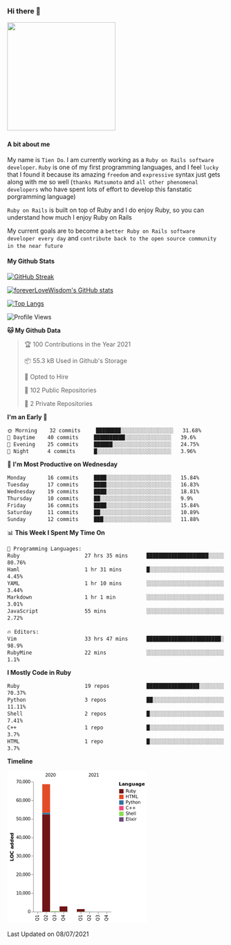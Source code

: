 ### Hi there 👋

<!--
**foreverLoveWisdom/foreverLoveWisdom** is a ✨ _special_ ✨ repository because its `README.md` (this file) appears on your GitHub profile.

Here are some ideas to get you started:

- 🔭 I’m currently working on ...
- 🌱 I’m currently learning ...
- 👯 I’m looking to collaborate on ...
- 🤔 I’m looking for help with ...
- 💬 Ask me about ...
- 📫 How to reach me: ...
- 😄 Pronouns: ...
- ⚡ Fun fact: ...
-->

<img src="https://codecondo.com/wp-content/uploads/2017/09/railslogo.png" width="250" height="250">

#### A bit about me
My name is `Tien Do`. I am currently working as a `Ruby on Rails software developer`. `Ruby` is one of my first programming languages, and I feel `lucky` that I found it because its amazing `freedom` and `expressive` syntax just gets along with me so well (`thanks Matsumoto` and `all other phenomenal developers` who have spent lots of effort to develop this fanstatic porgramming language)

`Ruby on Rails` is built on top of Ruby and I do enjoy Ruby, so you can understand how much I enjoy Ruby on Rails

My current goals are to become a `better Ruby on Rails software developer every day` and `contribute back to the open source community in the near future`

#### My Github Stats

[![GitHub Streak](https://github-readme-streak-stats.herokuapp.com/?user=foreverLoveWisdom&theme=dracula)](https://git.io/streak-stats)
&nbsp;
&nbsp;

[![foreverLoveWisdom's GitHub stats](https://github-readme-stats.vercel.app/api?username=foreverLoveWisdom&show_icons=true&theme=react&count_private=true)](https://github.com/anuraghazra/github-readme-stats)

[![Top Langs](https://github-readme-stats.vercel.app/api/top-langs/?username=foreverLoveWisdom&show_icons=true&theme=vue-dark)](https://github.com/anuraghazra/github-readme-stats)

<!--START_SECTION:waka-->
![Profile Views](http://img.shields.io/badge/Profile%20Views-52-blue)

**🐱 My Github Data** 

> 🏆 100 Contributions in the Year 2021
 > 
> 📦 55.3 kB Used in Github's Storage 
 > 
> 💼 Opted to Hire
 > 
> 📜 102 Public Repositories 
 > 
> 🔑 2 Private Repositories  
 > 
**I'm an Early 🐤** 

```text
🌞 Morning    32 commits     ████████░░░░░░░░░░░░░░░░░   31.68% 
🌆 Daytime    40 commits     ██████████░░░░░░░░░░░░░░░   39.6% 
🌃 Evening    25 commits     ██████░░░░░░░░░░░░░░░░░░░   24.75% 
🌙 Night      4 commits      █░░░░░░░░░░░░░░░░░░░░░░░░   3.96%

```
📅 **I'm Most Productive on Wednesday** 

```text
Monday       16 commits     ████░░░░░░░░░░░░░░░░░░░░░   15.84% 
Tuesday      17 commits     ████░░░░░░░░░░░░░░░░░░░░░   16.83% 
Wednesday    19 commits     ████░░░░░░░░░░░░░░░░░░░░░   18.81% 
Thursday     10 commits     ██░░░░░░░░░░░░░░░░░░░░░░░   9.9% 
Friday       16 commits     ████░░░░░░░░░░░░░░░░░░░░░   15.84% 
Saturday     11 commits     ██░░░░░░░░░░░░░░░░░░░░░░░   10.89% 
Sunday       12 commits     ███░░░░░░░░░░░░░░░░░░░░░░   11.88%

```


📊 **This Week I Spent My Time On** 

```text
💬 Programming Languages: 
Ruby                     27 hrs 35 mins      ████████████████████░░░░░   80.76% 
Haml                     1 hr 31 mins        █░░░░░░░░░░░░░░░░░░░░░░░░   4.45% 
YAML                     1 hr 10 mins        ░░░░░░░░░░░░░░░░░░░░░░░░░   3.44% 
Markdown                 1 hr 1 min          ░░░░░░░░░░░░░░░░░░░░░░░░░   3.01% 
JavaScript               55 mins             ░░░░░░░░░░░░░░░░░░░░░░░░░   2.72%

🔥 Editors: 
Vim                      33 hrs 47 mins      ████████████████████████░   98.9% 
RubyMine                 22 mins             ░░░░░░░░░░░░░░░░░░░░░░░░░   1.1%

```

**I Mostly Code in Ruby** 

```text
Ruby                     19 repos            █████████████████░░░░░░░░   70.37% 
Python                   3 repos             ██░░░░░░░░░░░░░░░░░░░░░░░   11.11% 
Shell                    2 repos             █░░░░░░░░░░░░░░░░░░░░░░░░   7.41% 
C++                      1 repo              █░░░░░░░░░░░░░░░░░░░░░░░░   3.7% 
HTML                     1 repo              █░░░░░░░░░░░░░░░░░░░░░░░░   3.7%

```


**Timeline**

![Chart not found](https://raw.githubusercontent.com/foreverLoveWisdom/foreverLoveWisdom/main/charts/bar_graph.png) 


 Last Updated on 08/07/2021
<!--END_SECTION:waka-->

